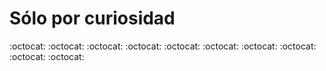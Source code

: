 # Sólo por curiosidad

:octocat:
:octocat:
:octocat:
:octocat:
:octocat:
:octocat:
:octocat:
:octocat:
:octocat:
:octocat:
